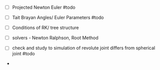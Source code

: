 - [ ] Projected Newton Euler #todo
- [ ] Tait Brayan Angles/ Euler Parameters #todo 
- [ ] Conditions of RK/ tree structure 
- [ ] solvers - Newton Ralphson, Root Method
- [ ] check and study to simulation of revolute joint differs from spherical joint #todo 


- 



